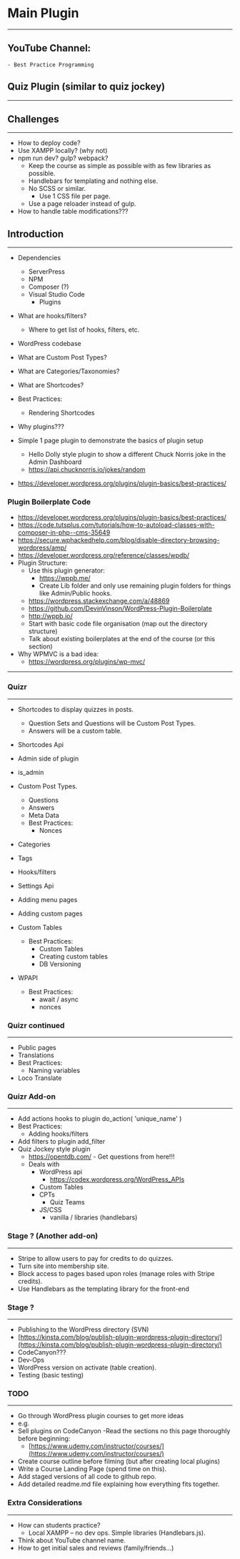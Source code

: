 # Main Plugin

***

## YouTube Channel:
    - Best Practice Programming

## Quiz Plugin (similar to quiz jockey)

***

## Challenges

***

- How to deploy code?
- Use XAMPP locally? (why not)
- npm run dev? gulp? webpack?
  - Keep the course as simple as possible with as few libraries as possible.
  - Handlebars for templating and nothing else.
  - No SCSS or similar.
    - Use 1 CSS file per page.
  - Use a page reloader instead of gulp.
- How to handle table modifications???


## Introduction

***
- Dependencies
    - ServerPress
    - NPM
    - Composer (?)
    - Visual Studio Code
        - Plugins

- What are hooks/filters?
  - Where to get list of hooks, filters, etc.
- WordPress codebase
- What are Custom Post Types?
- What are Categories/Taxonomies?
- What are Shortcodes?
- Best Practices:
    - Rendering Shortcodes
- Why plugins???
- Simple 1 page plugin to demonstrate the basics of plugin setup
    - Hello Dolly style plugin to show a different Chuck Norris joke in the Admin Dashboard
    - https://api.chucknorris.io/jokes/random 
- https://developer.wordpress.org/plugins/plugin-basics/best-practices/

### Plugin Boilerplate Code

- https://developer.wordpress.org/plugins/plugin-basics/best-practices/
- https://code.tutsplus.com/tutorials/how-to-autoload-classes-with-composer-in-php--cms-35649
- https://secure.wphackedhelp.com/blog/disable-directory-browsing-wordpress/amp/
- https://developer.wordpress.org/reference/classes/wpdb/
- Plugin Structure:
    - Use this plugin generator:
        - https://wppb.me/
        - Create Lib folder and only use remaining plugin folders for things like Admin/Public hooks.
    - https://wordpress.stackexchange.com/a/48869
    - https://github.com/DevinVinson/WordPress-Plugin-Boilerplate
    - http://wppb.io/
    - Start with basic code file organisation (map out the directory structure)
    - Talk about existing boilerplates at the end of the course (or this section)
- Why WPMVC is a bad idea:
    - https://wordpress.org/plugins/wp-mvc/

***

### Quizr

***

- Shortcodes to display quizzes in posts.
    - Question Sets and Questions will be Custom Post Types.
    - Answers will be a custom table.

- Shortcodes Api
- Admin side of plugin
- is\_admin
- Custom Post Types.
    - Questions
    - Answers
    - Meta Data
    - Best Practices:
        - Nonces
- Categories
- Tags
- Hooks/filters
- Settings Api
- Adding menu pages
- Adding custom pages
- Custom Tables
    - Best Practices:
        - Custom Tables
        - Creating custom tables
        - DB Versioning
- WPAPI
    - Best Practices:
        - await / async
        - nonces



### Quizr continued

***

- Public pages
- Translations
- Best Practices:
    - Naming variables
- Loco Translate

### Quizr Add-on

***

- Add actions hooks to plugin do_action( 'unique_name' )
- Best Practices:
    - Adding hooks/filters
- Add filters to plugin add_filter
- Quiz Jockey style plugin
  - <https://opentdb.com/>
        - Get questions from here!!!
  - Deals with
    - WordPress api
        - https://codex.wordpress.org/WordPress_APIs
    - Custom Tables
    - CPTs
        - Quiz Teams
    - JS/CSS
        - vanilla / libraries (handlebars)

### Stage ? (Another add-on)

***

- Stripe to allow users to pay for credits to do quizzes.
- Turn site into membership site.
- Block access to pages based upon roles (manage roles with Stripe credits).
- Use Handlebars as the templating library for the front-end

### Stage ?

***

- Publishing to the WordPress directory (SVN)
- [https://kinsta.com/blog/publish-plugin-wordpress-plugin-directory/](https://kinsta.com/blog/publish-plugin-wordpress-plugin-directory/)
- CodeCanyon???
- Dev-Ops
- WordPress version on activate (table creation).
- Testing (basic testing)

### TODO

***

- Go through WordPress plugin courses to get more ideas
- e.g.
- Sell plugins on CodeCanyon
  -Read the sections no this page thoroughly before beginning:
  - [https://www.udemy.com/instructor/courses/](https://www.udemy.com/instructor/courses/)
- Create course outline before filming (but after creating local plugins)
- Write a Course Landing Page (spend time on this).
- Add staged versions of all code to github repo.
- Add detailed readme.md file explaining how everything fits together.

### Extra Considerations

***

- How can students practice?
  - Local XAMPP – no dev ops. Simple libraries (Handlebars.js).
- Think about YouTube channel name.
- How to get initial sales and reviews (family/friends…)